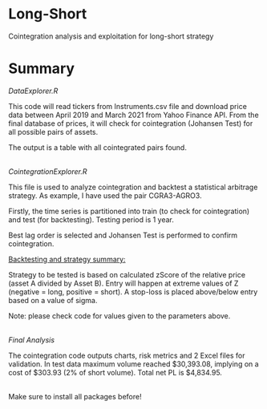# Long-Short
Cointegration analysis and exploitation for long-short strategy

# Summary

<em> DataExplorer.R </em>

This code will read tickers from Instruments.csv file and download price data between April 2019 and March 2021 from Yahoo Finance API. From the final database of prices, it will check for cointegration (Johansen Test) for all possible pairs of assets.

The output is a table with all cointegrated pairs found.

<BR>
<em> CointegrationExplorer.R </em>

This file is used to analyze cointegration and backtest a statistical arbitrage strategy. As example, I have used the pair CGRA3-AGRO3.

Firstly, the time series is partitioned into train (to check for cointegration) and test (for backtesting). Testing period is 1 year.

Best lag order is selected and Johansen Test is performed to confirm cointegration.

<span style="text-decoration: underline;"> Backtesting and strategy summary: </span>

Strategy to be tested is based on calculated zScore of the relative price (asset A divided by Asset B). Entry will happen at extreme values of Z (negative = long, positive = short). A stop-loss is placed above/below entry based on a value of sigma. 

Note: please check code for values given to the parameters above.

<BR>
<em> Final Analysis </em>

The cointegration code outputs charts, risk metrics and 2 Excel files for validation. 
In test data maximum volume reached $30,393.08, implying on a cost of $303.93 (2% of short volume). Total net PL is $4,834.95.

<BR>
Make sure to install all packages before!

